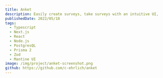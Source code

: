 ```yaml
---
title: Anket
description: Easily create surveys, take surveys with an intuitive UI, see informative statistics on your survey responses. Anket is a survey tool for those who value simplicity and user friendliness. Live Demo coming soon!
publishedDate: 2022/05/18
tags:
  - Typescript
  - Next.js
  - React
  - Node.js
  - PostgresQL
  - Prisma 2
  - Zod
  - Mantine UI
image: /img/project/anket-screenshot.png
github: https://github.com/c-ehrlich/anket
---
```

